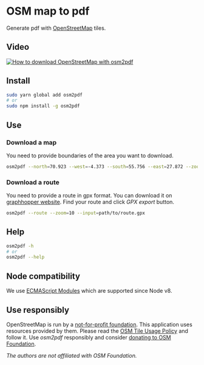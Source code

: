 # OSM map to pdf

Generate pdf with [OpenStreetMap](https://openstreetmap.org) tiles.

## Video

[![How to download OpenStreetMap with osm2pdf](https://img.youtube.com/vi/dWjHL-pSyUA/0.jpg)](https://www.youtube.com/watch?v=dWjHL-pSyUA)

## Install

```bash
sudo yarn global add osm2pdf
# or
sudo npm install -g osm2pdf
```

## Use

### Download a map

You need to provide boundaries of the area you want to download.

```bash
osm2pdf --north=70.923 --west=-4.373 --south=55.756 --east=27.872 --zoom=9
```

### Download a route

You need to provide a route in gpx format. You can download it on [graphhopper website](https://graphhopper.com/maps/). Find your route and click _GPX export_ button.

```bash
osm2pdf --route --zoom=10 --input=path/to/route.gpx
```

## Help

```bash
osm2pdf -h
# or
osm2pdf --help
```

## Node compatibility

We use [ECMAScript Modules](https://nodejs.org/docs/latest/api/esm.html) which are supported since Node v8.

## Use responsibly

OpenStreetMap is run by a [not-for-profit foundation](https://wiki.osmfoundation.org/wiki/About). This application uses resources provided by them. Please read the [OSM Tile Usage Policy](https://operations.osmfoundation.org/policies/tiles/#bulk-downloading) and follow it. Use _osm2pdf_ responsibly and consider [donating to OSM Foundation](https://donate.openstreetmap.org/).

_The authors are not affiliated with OSM Foundation._
